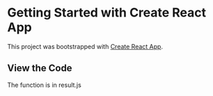 # Getting Started with Create React App

This project was bootstrapped with [Create React App](https://github.com/facebook/create-react-app).

## View the Code

The function is in result.js
